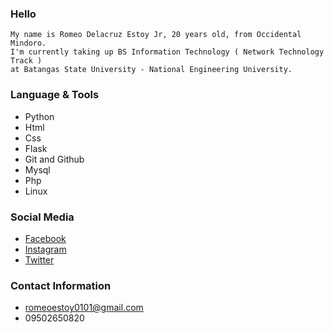 ### Hello

    My name is Romeo Delacruz Estoy Jr, 20 years old, from Occidental Mindoro. 
    I'm currently taking up BS Information Technology ( Network Technology Track ) 
    at Batangas State University - National Engineering University.

### Language & Tools

+ Python
+ Html
+ Css
+ Flask
+ Git and Github
+ Mysql
+ Php
+ Linux

### Social Media

+ [Facebook](https://www.facebook.com/romeo.estoy.31)
+ [Instagram](https://www.instagram.com/ohms.sh)
+ [Twitter](https://twitter.com/Omeyaaaaa)

### Contact Information

+ romeoestoy0101@gmail.com
+ 09502650820


